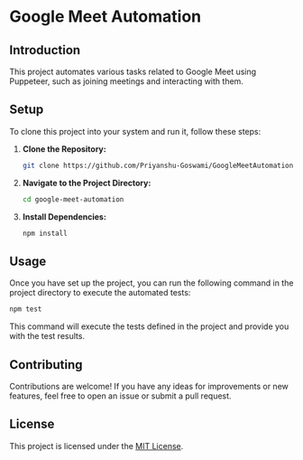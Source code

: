 # Google Meet Automation

## Introduction
This project automates various tasks related to Google Meet using Puppeteer, such as joining meetings and interacting with them.

## Setup
To clone this project into your system and run it, follow these steps:

1. **Clone the Repository:**
   ```bash
   git clone https://github.com/Priyanshu-Goswami/GoogleMeetAutomation.git
   ```

2. **Navigate to the Project Directory:**
   ```bash
   cd google-meet-automation
   ```

3. **Install Dependencies:**
   ```bash
   npm install
   ```

## Usage
Once you have set up the project, you can run the following command in the project directory to execute the automated tests:

```bash
npm test
```

This command will execute the tests defined in the project and provide you with the test results.

## Contributing
Contributions are welcome! If you have any ideas for improvements or new features, feel free to open an issue or submit a pull request.

## License
This project is licensed under the [MIT License](LICENSE).
